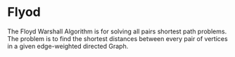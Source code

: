 # Flyod

The Floyd Warshall Algorithm is for solving all pairs shortest path problems. The problem is to find the shortest distances between every pair of vertices in a given edge-weighted directed Graph. 
